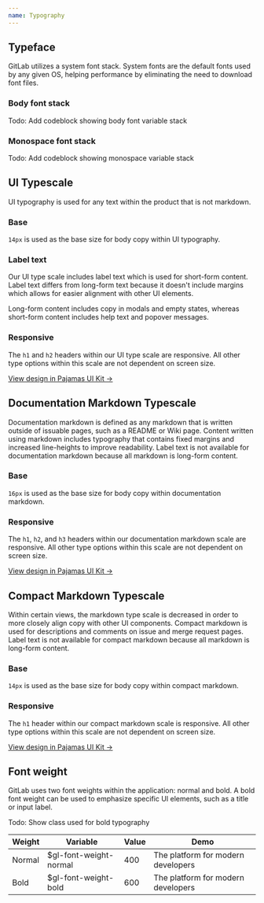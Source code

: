 ```yaml
---
name: Typography
---
```


## Typeface

GitLab utilizes a system font stack. System fonts are the default fonts used by any given OS, helping performance by eliminating the need to download font files.

### Body font stack

Todo: Add codeblock showing body font variable stack

### Monospace font stack

Todo: Add codeblock showing monospace variable stack

## UI Typescale

UI typography is used for any text within the product that is not markdown.

### Base

`14px` is used as the base size for body copy within UI typography.

### Label text

Our UI type scale includes label text which is used for short-form content. Label text differs from long-form text because it doesn't include margins which allows for easier alignment with other UI elements.

Long-form content includes copy in modals and empty states, whereas short-form content includes help text and popover messages.

### Responsive

The `h1` and `h2` headers within our UI type scale are responsive. All other type options within this scale are not dependent on screen size.

[View design in Pajamas UI Kit →](https://www.figma.com/file/qEddyqCrI7kPSBjGmwkZzQ/Pajamas-UI-Kit?node-id=542%3A334)

## Documentation Markdown Typescale

Documentation markdown is defined as any markdown that is written outside of issuable pages, such as a README or Wiki page. Content written using markdown includes typography that contains fixed margins and increased line-heights to improve readability. Label text is not available for documentation markdown because all markdown is long-form content.

### Base

`16px` is used as the base size for body copy within documentation markdown.

### Responsive

The `h1`, `h2`, and `h3` headers within our documentation markdown scale are responsive. All other type options within this scale are not dependent on screen size.

[View design in Pajamas UI Kit →](https://www.figma.com/file/qEddyqCrI7kPSBjGmwkZzQ/Pajamas-UI-Kit?node-id=542%3A2)

## Compact Markdown Typescale

Within certain views, the markdown type scale is decreased in order to more closely align copy with other UI components. Compact markdown is used for descriptions and comments on issue and merge request pages. Label text is not available for compact markdown because all markdown is long-form content.

### Base

`14px` is used as the base size for body copy within compact markdown.

### Responsive

The `h1` header within our compact markdown scale is responsive. All other type options within this scale are not dependent on screen size.

[View design in Pajamas UI Kit →](https://www.figma.com/file/qEddyqCrI7kPSBjGmwkZzQ/Pajamas-UI-Kit?node-id=542%3A132)

## Font weight

GitLab uses two font weights within the application: normal and bold. A bold font weight can be used to emphasize specific UI elements, such as a title or input label.

Todo: Show class used for bold typography

<table class="font-weight m-b-6">
<thead>
<tr>
<th>Weight</th>
<th>Variable</th>
<th>Value</th>
<th>Demo</th>
</tr>
</thead>
<tbody>
<tr>
<td>Normal</td>
<td>$gl-font-weight-normal</td>
<td>400</td>
<td>The platform for modern developers</td>
</tr>
<tr>
<td>Bold</td>
<td>$gl-font-weight-bold</td>
<td>600</td>
<td class="f-bold">The platform for modern developers</td>
</tr>
</tbody>
</table>
